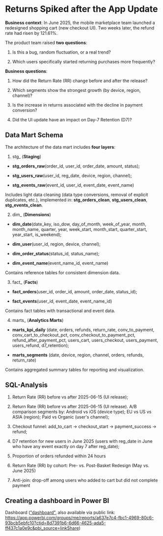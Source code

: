 # Returns Spiked after the App Update

**Business context**: In June 2025, the mobile marketplace team launched a redesigned shopping cart (new checkout UI). Two weeks later, the refund rate had risen by 121.61%.

The product team raised **two questions**:

1) Is this a bug, random fluctuation, or a real trend?

2) Which users specifically started returning purchases more frequently?

**Business questions**:

1) How did the Return Rate (RR) change before and after the release?

2) Which segments show the strongest growth (by device, region, channel)?

3) Is the increase in returns associated with the decline in payment conversion?

4) Did the UI update have an impact on Day-7 Retention (D7)?

## Data Mart Schema

The architecture of the data mart includes **four layers**:

1. stg_ (**Staging**)

- **stg_orders_raw**(order_id, user_id, order_date, amount, status);
  
- **stg_users_raw**(user_id, reg_date, device, region, channel);

- **stg_events_raw**(event_id, user_id, event_date, event_name)

Includes light data cleaning (data type conversions, removal of explicit duplicates, etc.), implemented in: **stg_orders_clean**, **stg_users_clean**, **stg_events_clean**.

2. dim_ (**Dimensions**)

- **dim_date**(date_key, iso_dow, day_of_month, week_of_year, month, month_name, quarter, year, week_start, month_start, quarter_start, year_start, is_weekend);

- **dim_user**(user_id, region, device, channel);

- **dim_order_status**(status_id, status_name);

- **dim_event_name**(event_name_id, event_name)

Contains reference tables for consistent dimension data.

3. fact_ (**Facts**)

- **fact_orders**(user_id, order_id, amount, order_date, status_id);

- **fact_events**(user_id, event_date, event_name_id)

Contains fact tables with transactional and event data.

4. marts_ (**Analytics Marts**)

- **marts_kpi_daily** (date, orders, refunds, return_rate, conv_to_payment, conv_cart_to_checkout_pct, conv_checkout_to_payment_pct, refund_after_payment_pct, users_cart, users_checkout, users_payment, users_refund, d7_retention);

- **marts_segments** (date, device, region, channel, orders, refunds, return_rate)

Contains aggregated summary tables for reporting and visualization.

## SQL-Analysis

1) Return Rate (RR) before vs after 2025-06-15 (UI release);

2) Return Rate (RR) before vs after 2025-06-15 (UI release). A/B comparison segments by: Android vs iOS (device type); EU vs US vs ASIA (region); Paid vs Organic (user's channel);

3) Checkout funnel: add_to_cart → checkout_start → payment_success → refund;

4) D7 retention for new users in June 2025 (users with reg_date in June who have any event exactly on day 7 after reg_date);

5) Proportion of orders refunded within 24 hours

6) Return Rate (RR) by cohort: Pre- vs. Post-Basket Redesign (May vs. June 2025)

7) Anti-join: drop-off among users who added to cart but did not complete payment

## Creating a dashboard in Power BI

Dashboard (["dashboard"](power_bi/dashboard.pdf), also available via public link: https://app.powerbi.com/groups/me/reports/a637e7c4-fbc1-4969-80c6-93bcb5ebfc10?ctid=8d7391b6-6d66-4625-ada5-ff437c1a0e9c&pbi_source=linkShare) 

